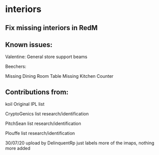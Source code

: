 # interiors
Fix missing interiors in RedM
--
Known issues:
--
Valentine:
General store support beams

Beechers:

Missing Dining Room Table
Missing Kitchen Counter

Contributions from:
--
koil              Original IPL list

CryptoGenics      list research/identification

PitchSean          list research/identification

Plouffe            list research/identification

30/07/20 upload by DelinquentRp just labels more of the imaps, nothing more added

